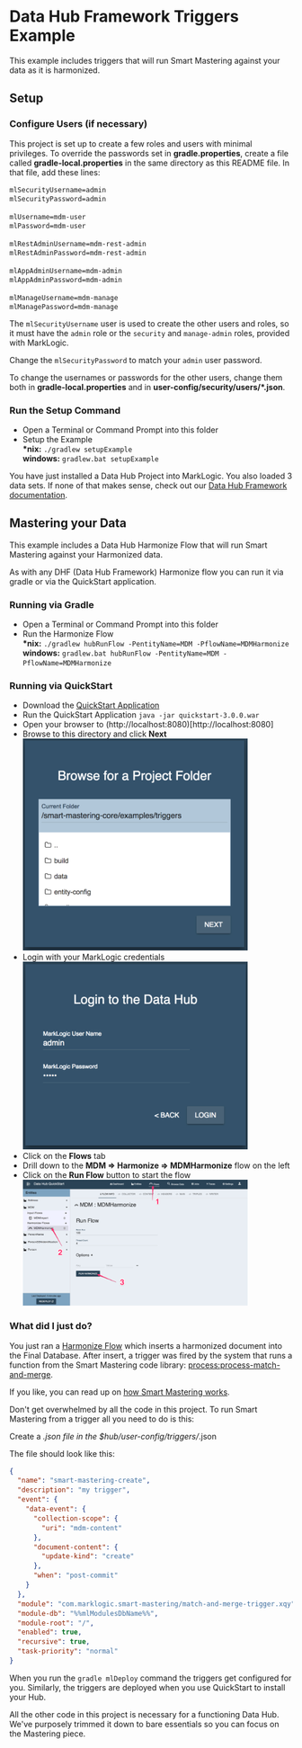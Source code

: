 # Data Hub Framework Triggers Example

This example includes triggers that will run Smart Mastering against your data as it is harmonized.

## Setup

### Configure Users (if necessary)

This project is set up to create a few roles and users with minimal privileges. 
To override the passwords set in **gradle.properties**, create a file called 
**gradle-local.properties** in the same directory as this README file. In that
file, add these lines:

```
mlSecurityUsername=admin
mlSecurityPassword=admin

mlUsername=mdm-user
mlPassword=mdm-user

mlRestAdminUsername=mdm-rest-admin
mlRestAdminPassword=mdm-rest-admin

mlAppAdminUsername=mdm-admin
mlAppAdminPassword=mdm-admin

mlManageUsername=mdm-manage
mlManagePassword=mdm-manage
```

The `mlSecurityUsername` user is used to create the other users and roles, so 
it must have the `admin` role or the `security` and `manage-admin` roles, 
provided with MarkLogic. 

Change the `mlSecurityPassword` to match your `admin` user password. 

To change the usernames or passwords for the other users, change them both in
**gradle-local.properties** and in **user-config/security/users/*.json**. 

### Run the Setup Command

- Open a Terminal or Command Prompt into this folder
- Setup the Example  
  **\*nix:** `./gradlew setupExample`  
  **windows:** `gradlew.bat setupExample`  

You have just installed a Data Hub Project into MarkLogic. You also loaded 3 data sets. If none of that makes sense, check out our [Data Hub Framework documentation](https://marklogic.github.io/marklogic-data-hub/).

## Mastering your Data

This example includes a Data Hub Harmonize Flow that will run Smart Mastering against your Harmonized data.

As with any DHF (Data Hub Framework) Harmonize flow you can run it via gradle or via the QuickStart application.

### Running via Gradle

- Open a Terminal or Command Prompt into this folder
- Run the Harmonize Flow  
  **\*nix:** `./gradlew hubRunFlow -PentityName=MDM -PflowName=MDMHarmonize`  
  **windows:** `gradlew.bat hubRunFlow -PentityName=MDM -PflowName=MDMHarmonize`  

### Running via QuickStart

- Download the [QuickStart Application](https://github.com/marklogic/marklogic-data-hub/releases)
- Run the QuickStart Application
  `java -jar quickstart-3.0.0.war`
- Open your browser to (http://localhost:8080)[http://localhost:8080]
- Browse to this directory and click **Next**  
  <img src=".images/browse-to-folder.png" width="400px"></img>
- Login with your MarkLogic credentials  
  <img src=".images/login.png" width="400px"></img>
- Click on the **Flows** tab  
- Drill down to the **MDM => Harmonize => MDMHarmonize** flow on the left  
- Click on the **Run Flow** button to start the flow  
  <img src=".images/run-flow.png" width="400px"></img>

### What did I just do?

You just ran a [Harmonize Flow](https://marklogic.github.io/marklogic-data-hub/understanding/how-it-works/#harmonize-flows) which inserts a harmonized document into the Final Database. After insert, a trigger was fired by the system that runs a function from the Smart Mastering code library: [process:process-match-and-merge](https://github.com/marklogic-community/smart-mastering-core/blob/master/src/main/ml-modules/com.marklogic.smart-mastering/process-records.xqy#L10).

If you like, you can read up on [how Smart Mastering works](https://marklogic-community.github.io/smart-mastering-core/how-does-it-work/).

Don't get overwhelmed by all the code in this project. To run Smart Mastering from a trigger all you need to do is this:

Create a *.json file in the $hub/user-config/triggers/*.json

The file should look like this:
```json
{
  "name": "smart-mastering-create",
  "description": "my trigger",
  "event": {
    "data-event": {
      "collection-scope": {
        "uri": "mdm-content"
      },
      "document-content": {
        "update-kind": "create"
      },
      "when": "post-commit"
    }
  },
  "module": "com.marklogic.smart-mastering/match-and-merge-trigger.xqy",
  "module-db": "%%mlModulesDbName%%",
  "module-root": "/",
  "enabled": true,
  "recursive": true,
  "task-priority": "normal"
}
```

When you run the `gradle mlDeploy` command the triggers get configured for you. Similarly, the triggers are deployed when you use QuickStart to install your Hub.

All the other code in this project is necessary for a functioning Data Hub. We've purposely trimmed it down to bare essentials so you can focus on the Mastering piece.

